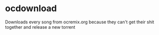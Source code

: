 ocdownload
==========

Downloads every song from ocremix.org because they can't get their shit together and release a new torrent
